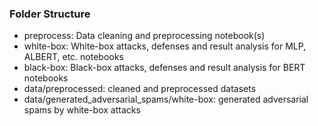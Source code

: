 ### Folder Structure
- preprocess: Data cleaning and preprocessing notebook(s)
- white-box: White-box attacks, defenses and result analysis for MLP, ALBERT, etc. notebooks
- black-box: Black-box attacks, defenses and result analysis for BERT notebooks
- data/preprocessed: cleaned and preprocessed datasets
- data/generated\_adversarial\_spams/white-box: generated adversarial spams by white-box attacks  
